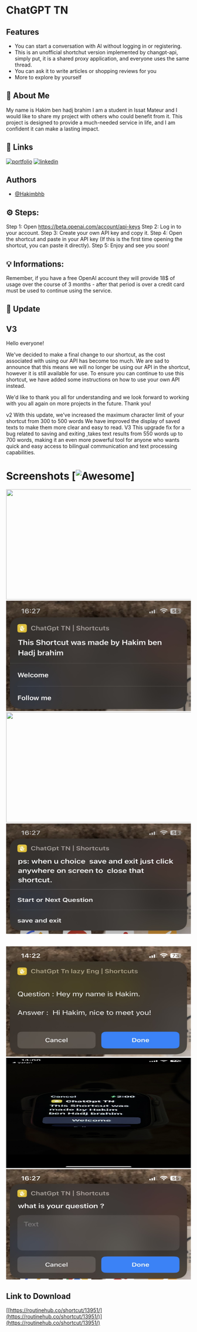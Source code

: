 # ChatGPT TN



## Features
- You can start a conversation with AI without logging in or registering.
- This is an unofficial shortchut version implemented by changpt-api, simply put, it is a shared proxy application, and everyone uses the same thread.
- You can ask it to write articles or shopping reviews for you
- More to explore by yourself


## 🚀 About Me
My name is Hakim ben hadj brahim  I am a student in Issat Mateur and I would like to share my project with others who could benefit from it. This project is designed to provide a much-needed service in life, and I am confident it can make a lasting impact. 
## 🔗 Links
[![portfolio](https://img.shields.io/badge/my_portfolio-000?style=for-the-badge&logo=ko-fi&logoColor=white)](https://about.me/hakim_bhb)
[![linkedin](https://img.shields.io/badge/linkedin-0A66C2?style=for-the-badge&logo=linkedin&logoColor=white)](https://www.linkedin.com/in/hakim-ben-hadj-brahim-792024220)


## Authors

- [@Hakimbhb](https://www.github.com/hakimbhb)
## ⚙️ Steps:
Step 1: Open https://beta.openai.com/account/api-keys
Step 2: Log in to your account. 
Step 3: Create your own API key and copy it.
Step 4: Open the shortcut and paste in your API key (If this is the first time opening the shortcut, you can paste it directly). 
Step 5: Enjoy and see you soon!

 ## 💡 Informations:

Remember, if you have a free OpenAI account they will provide 18$ of usage over the course of 3 months - after that period is over a credit card must be used to continue using the service. 

## 🚀 Update

## V3
Hello everyone! 

We've decided to make a final change to our shortcut, as the cost associated with using our API has become too much. We are sad to announce that this means we will no longer be using our API in the shortcut, however it is still available for use. To ensure you can continue to use this shortcut, we have added some instructions on how to use your own API instead. 

We'd like to thank you all for understanding and we look forward to working with you all again on more projects in the future. Thank you!

v2
  With this update, we've increased the maximum character limit of your shortcut from 300 to 500 words 
We have improved the display of saved texts to make them more clear and easy to read. 
V3
This upgrade fix for a bug related to saving and exiting ,takes text results from 550 words up to 700 words, making it an even more powerful tool for anyone who wants quick and easy access to bilingual communication and text processing capabilities. 

# Screenshots [![Awesome](https://cdn.jsdelivr.net/gh/sindresorhus/awesome@d7305f38d29fed78fa85652e3a63e154dd8e8829/media/badge.svg)]
 <img src="01759568-6E32-41FB-829D-1CE6D8200CAB.png"  height="300" width="600"/><br>
 <img src="0B8BFBE9-5E9F-4458-9CE5-E88B6FA9E42B.jpeg"  height="300" width="600"/><br>
 <img src="73A9B4FE-26F1-4675-9407-A0D036285A70.png"  height="300" width="600"/><br>
 <img src="980A6C11-1793-4DAB-A81A-AC042B73A5DF.jpeg"  height="300" width="600"/>

<br>
 <img src="AFD1FA9F-92E9-4FC6-B349-D3D4AAD645BB.jpeg"  height="300" width="600"/>
<br>
 <img src="CBF99630-32CB-4F9B-A7EC-3D4C055CAD83.png"  height="300" width="600"/>

<br>
 <img src="D4995587-8D6E-43BE-847C-BC1978ADDE1E.jpeg"  height="300" width="600"/>

## Link to Download
[[https://routinehub.co/shortcut/13951/](https://routinehub.co/shortcut/13951/)](https://routinehub.co/shortcut/13951/)
